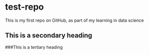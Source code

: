 # test-repo
This is my first repo on GitHub, as part of my learning in data science
## This is a secondary heading
###This is a tertiary heading
